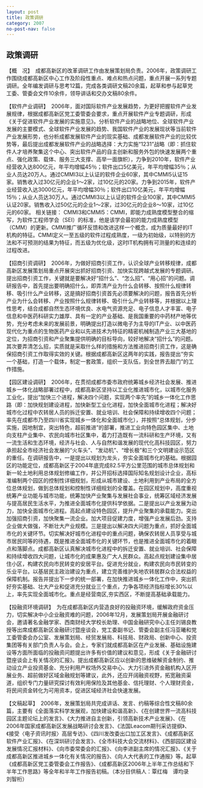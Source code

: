 ```yaml
---
layout: post
title: 政策调研
category: 2007
no-post-nav: false
---
```


## 政策调研

【概　况】　成都高新区的改革调研工作由发展策划局负责。2006年，政策调研工作围绕成都高新区中心工作及阶段性重点、难点和热点问题，重点开展一系列专题调研。全年编发调研与思考12篇，完成各类调研文稿20余篇，起草和参与起草党工委、管委会文件10余件，领导讲话和交办文稿80余件。

【软件产业调研】　2006年，面对国际软件产业发展趋势，为更好把握软件产业发展规律，根据成都高新区党工委管委会要求，重点开展软件产业专题调研，形成《关于促进软件产业发展的实施意见》。分析软件产业的战略地位、全球软件产业发展的主要模式、全球软件产业发展的趋势、我国软件产业的发展现状等当前软件产业发展形势，也分析成都发展软件产业的现实基础、成都发展软件产业的比较优势等，最后提出成都发展软件产业的战略选择：大力实施“1231”战略（即：抓住软件人才培养聚集这个中心、突出软件产品的自主创新和服务外包的快速发展两个重点、强化政策、载体、服务三大支撑、高举一面旗帜），力争到2010年，软件产业经营收入达800亿元，年平均增幅45％；软件出口5亿美元，年平均增幅35％；从业人员达20万人。通过CMMI3以上认证的软件企业60家，其中CMMI5认证15家。销售收入过30亿元的企业1～2家，过10亿元的20家。力争到2015年，软件产业经营收入达3000亿元，年平均增幅30％；软件出口10亿美元，年平均增幅15％；从业人员达30万人。通过CMMI3以上认证的软件企业100家，其中CMMI5认证20家。销售收入过50亿元的企业1～2家，过30亿元的企业8～10家，过10亿元的60家。
相关链接：
CMMI3和CMMI5：CMMI，即能力成熟度模型整合的缩写，为软件工程师学会（SEI）的标准，他是该学会最初的能力成熟度模型（CMM）的更新。CMMI推广循环反馈和改进这样一个概念，成为质量最好的IT机构的特征。CMMI定义一至五级的软件过程成熟度，一级为初始级，以特别的方法和不可预测的结果为特征，而五级为优化级，这时IT机构拥有可测量的和连续的过程改进。

【招商引资调研】　2006年，为做好招商引资工作，认识全球产业转移规律，成都高新区发展策划局重点开展突出抓好招商引资、加快实现跨越式发展的专题调研。提出招商引资工作，关键就是要解决好“招什么”、“怎么招”、“用心招”的问题。调研报告中，首先提出要明确招什么，即弄清产业为什么会转移、按照什么规律转移、吸引什么产业转移，这是搞好招商引资首先必须要解决的问题，报告首先分析产业为什么会转移、产业按照什么规律转移、吸引什么产业转移等，并根据以上理性思考，结合成都自然生态环境优良、水电气资源充足、电子信息人才丰富、电子信息和中医药科研实力雄厚、具有一定的产业基础、是我国重要的中药材产地等优势，充分考虑未来的发展前景，明确提出打造以微电子为主导的IT产业、以中医药现代化为重点的生物医药产业和以先进技术为特征的精密机械制造产业三大基地的定位，为招商引资和产业聚集提供明确的目标导向，较好地解决“招什么”的问题。其次要弄清怎么招，实质就是采取什么样的措施和方法推进招商引资工作，这是确保招商引资工作取得实效的关键。根据成都高新区这两年的实践，报告提出“夯实一个基础，打造一个载体，制定一套政策，组织一支队伍，到全世界去敲门”的工作措施。

【园区建设调研】　2006年，在贯彻成都市委市政府统筹城乡经济社会发展、推进城乡一体化战略部署过程中，成都高新区坚持以工业化推进城市化，以城市化服务工业化，提出“加快三个进程，解决四个问题，实现两个率先”的城乡一体化工作思路（即：加快规划建设进程，加快新型工业化进程，加快全面城市化进程；解决好城市化过程中农转居人员的拆迁安置、就业培训、社会保障和持续增收四个问题；率先在成都市乃至四川省实现城乡一体化和全面城市化），并按照“总体规划，分步实施，因地制宜，突出特色，超前推进”的部署，推进工业向特色园区集中、土地向支柱产业集中、农民向城市社区集中，着力打造既有一流科研和生产环境，又有一流生活和生态环境，经济与社会、人与自然和谐发展的现代化高科技园区，努力承担起全市经济社会发展的“火车头”、“发动机”、“增长极”和三个文明建设示范区的重任。在调研报告中，一是提出以规划为龙头，夯实全面城市化的基础。根据园区的功能定位，成都高新区于2004年底完成82.5平方公里范围的城市总体规划和新一轮土地利用总体规划修编工作，并公开招标选择国际知名规划设计企业，高标准编制两个园区的控制性详细规划，形成从城市建设、土地利用到产业布局的全方位总体规划，做到总体规划和控制性详细规划的全覆盖。在园区规划中，高度重视统筹产业功能与城市功能，统筹加快产业聚集与发展社会事业，统筹区域经济发展与提高居民生活水平，为推进全面城市化提供科学依据。二是提出以产业发展为动力，加快全面城市化进程。高起点建设特色园区，提升产业聚集的承载能力。突出加强招商引资，加快聚集一流企业。加大项目促建力度，增强产业发展后劲。支持企业做大做强，不断壮大产业规模。三是提出以解决四大问题为重点，抓好全面城市化的关键环节。切实解决好城市化进程中的重点问题，确保农转居人员享受与城市居民同等的待遇，既是推进全面城市化的关键环节，也是推进全面城市化的着眼点和落脚点。成都高新区认真解决城市化进程中的拆迁安置、就业培训、社会保障和持续增收四大问题，让城市化的成果惠及广大人民群众。高起点规划建设集中居住小区，构建农民向市民转变的安居平台。促进充分就业，构建农民向市民转变的乐业平台。以基层民主政治建设为重点，建立完善维护失地农转居群众合法权益的保障机制。报告并提出下一步的统一部署，在加快推进城乡一体化工作中，突出抓好夯实基础、壮大产业和促进充分就业三个重点，力争各项经济指标增长30%以上，率先实现全面城市化。重点是经营南区,夯实西区，不断提高基础承载能力。

【投融资环境调研】　为在成都高新区内营造良好的投融资环境，缓解政府资金压力，切实解决中小企业融资难的问题，2006年12月，发展策划局开展金融研讨会，邀请著名金融学家、西南财经大学校长助理、中国金融研究中心主任刘锡良教授等出席成都高新区金融研讨暨座谈会，党工委副书记、管委会副主任冯亚曦和党工委管委会办公室、发展策划局、经贸发展局、科技局、财政局、创新中心、投资集团等有关部门负责人与会。会上，专家们就成都高新区在产业发展、基础设施建设等方面所面临的投融资问题提出许多有价值的建议和意见，形成《关于金融研讨暨座谈会上有关情况的汇报》。提出成都高新区应以创新的思维破解资金制约、推动设立产业投资基金、充分利用产权场外交易中心、大力引进外资金融机构入区开展业务、超前做好区域金融规划等建议，此外，还应开阔融资视野，拓宽融资渠道，组织专门力量研究探讨有效利用保险及其他基金、信托理财、个人理财资金，将民间资金转化为可用资本，促进区域经济社会快速发展。

【文稿起草】　2006年，发展策划局共完成讲话、发言、约稿等综合性文稿80余篇，主要有《全面落实科学发展观，加快建设和谐高新》、《在创建世界一流高科技园区主题论坛上的发言》、《大力推进自主创新，引领高新技术产业发展》、《在2006年国家成都高新区发展战略研讨会发言》、《法国Leacom期刊采访提纲》、《接受〈电子资讯时报〉高层专访》、《四川发改委出口加工区发言》、《成都高新区软件产业汇报》、《在深圳研讨会发言》、《全市科技大会交流材料》、《西部园区建设发展情况汇报材料》、《向市委常委会的汇报》、《向李进副主席的情况汇报》、《关于成都高新区推进城乡一体化有关情况的报告》、《向人大代表的工作通报》等。起草《成都高新区党工委管委会工作报告》、《成都高新区2006年上半年工作总结和下半年工作思路》等全年和半年工作报告初稿。（本分目供稿人：覃红梅　谭均录　刘智桁）
